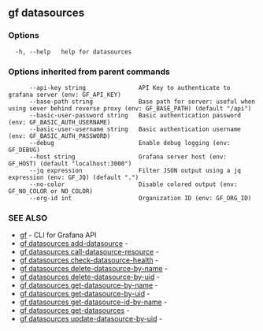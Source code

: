 ## gf datasources



### Options

```
  -h, --help   help for datasources
```

### Options inherited from parent commands

```
      --api-key string               API Key to authenticate to grafana server (env: GF_API_KEY)
      --base-path string             Base path for server: useful when using sever behind reverse proxy (env: GF_BASE_PATH) (default "/api")
      --basic-user-password string   Basic authentication password (env: GF_BASIC_AUTH_USERNAME)
      --basic-user-username string   Basic authentication username (env: GF_BASIC_AUTH_PASSWORD)
      --debug                        Enable debug logging (env: GF_DEBUG)
      --host string                  Grafana server host (env: GF_HOST) (default "localhost:3000")
      --jq expression                Filter JSON output using a jq expression (env: GF_JQ) (default ".")
      --no-color                     Disable colored output (env: GF_NO_COLOR or NO_COLOR)
      --org-id int                   Organization ID (env: GF_ORG_ID)
```

### SEE ALSO

* [gf](gf.md)	 - CLI for Grafana API
* [gf datasources add-datasource](gf_datasources_add-datasource.md)	 - 
* [gf datasources call-datasource-resource](gf_datasources_call-datasource-resource.md)	 - 
* [gf datasources check-datasource-health](gf_datasources_check-datasource-health.md)	 - 
* [gf datasources delete-datasource-by-name](gf_datasources_delete-datasource-by-name.md)	 - 
* [gf datasources delete-datasource-by-uid](gf_datasources_delete-datasource-by-uid.md)	 - 
* [gf datasources get-datasource-by-name](gf_datasources_get-datasource-by-name.md)	 - 
* [gf datasources get-datasource-by-uid](gf_datasources_get-datasource-by-uid.md)	 - 
* [gf datasources get-datasource-id-by-name](gf_datasources_get-datasource-id-by-name.md)	 - 
* [gf datasources get-datasources](gf_datasources_get-datasources.md)	 - 
* [gf datasources update-datasource-by-uid](gf_datasources_update-datasource-by-uid.md)	 - 

